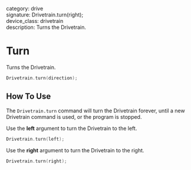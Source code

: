 category: drive  
signature: Drivetrain.turn(right);  
device_class: drivetrain  
description: Turns the Drivetrain.  

# Turn

Turns the Drivetrain.

```cpp
Drivetrain.turn(direction);
```

## How To Use

The `Drivetrain.turn` command will turn the Drivetrain forever, until a new Drivetrain command is used, or the program is stopped.

Use the **left** argument to turn the Drivetrain to the left.

```cpp
Drivetrain.turn(left);
```

Use the **right** argument to turn the Drivetrain to the right.

```cpp
Drivetrain.turn(right);
```

<advanced>
</advanced>
